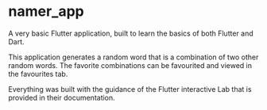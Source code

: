 # namer_app

A very basic Flutter application, built to learn the basics of both Flutter and Dart.

This application generates a random word that is a combination of two other random words. The favorite combinations can be favourited and viewed in the favourites tab.

Everything was built with the guidance of the Flutter interactive Lab that is provided in their documentation.
